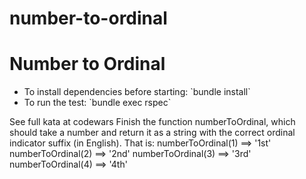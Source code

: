 # number-to-ordinal

<h1> Number to Ordinal </h1>
<ul>
  <li> To install dependencies before starting: `bundle install` </li>
  <li> To run the test: `bundle exec rspec` </li>
</ul>

See full kata at codewars
Finish the function numberToOrdinal, which should take a number and return it as a string with the correct ordinal indicator suffix (in English). That is:
numberToOrdinal(1) ==> '1st'
numberToOrdinal(2) ==> '2nd'
numberToOrdinal(3) ==> '3rd'
numberToOrdinal(4) ==> '4th'